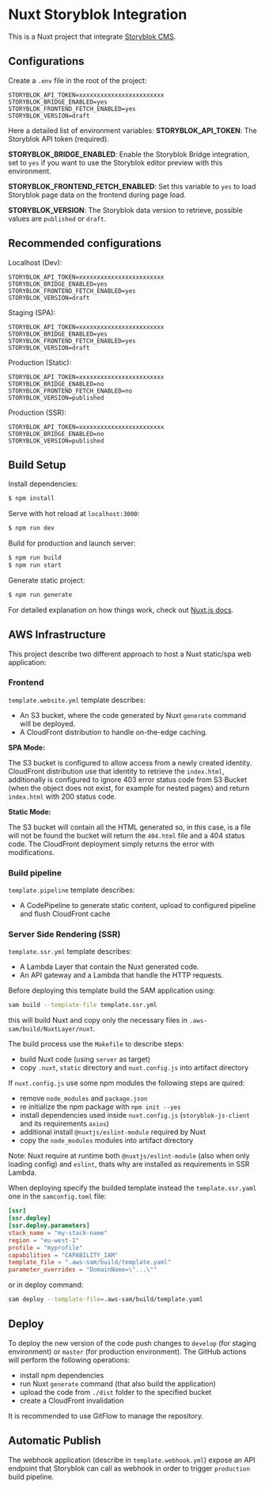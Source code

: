 # Nuxt Storyblok Integration

This is a Nuxt project that integrate [Storyblok CMS](https://www.storyblok.com/).

## Configurations

Create a `.env` file in the root of the project:
```
STORYBLOK_API_TOKEN=xxxxxxxxxxxxxxxxxxxxxxxx
STORYBLOK_BRIDGE_ENABLED=yes
STORYBLOK_FRONTEND_FETCH_ENABLED=yes
STORYBLOK_VERSION=draft
```

Here a detailed list of environment variables:
**STORYBLOK_API_TOKEN**: The Storyblok API token (required).

**STORYBLOK_BRIDGE_ENABLED**: Enable the Storyblok Bridge integration, set to `yes` if you want to use the Storyblok editor preview with this environment.

**STORYBLOK_FRONTEND_FETCH_ENABLED**: Set this variable to `yes` to load Storyblok page data on the frontend during page load.

**STORYBLOK_VERSION**: The Storyblok data version to retrieve, possible values are `published` or `draft`.

## Recommended configurations

Localhost (Dev):
```
STORYBLOK_API_TOKEN=xxxxxxxxxxxxxxxxxxxxxxxx
STORYBLOK_BRIDGE_ENABLED=yes
STORYBLOK_FRONTEND_FETCH_ENABLED=yes
STORYBLOK_VERSION=draft
```

Staging (SPA):
```
STORYBLOK_API_TOKEN=xxxxxxxxxxxxxxxxxxxxxxxx
STORYBLOK_BRIDGE_ENABLED=yes
STORYBLOK_FRONTEND_FETCH_ENABLED=yes
STORYBLOK_VERSION=draft
```

Production (Static):
```
STORYBLOK_API_TOKEN=xxxxxxxxxxxxxxxxxxxxxxxx
STORYBLOK_BRIDGE_ENABLED=no
STORYBLOK_FRONTEND_FETCH_ENABLED=no
STORYBLOK_VERSION=published
```

Production (SSR):
```
STORYBLOK_API_TOKEN=xxxxxxxxxxxxxxxxxxxxxxxx
STORYBLOK_BRIDGE_ENABLED=no
STORYBLOK_VERSION=published
```

## Build Setup

Install dependencies:
```bash
$ npm install
```

Serve with hot reload at `localhost:3000`:
```bash
$ npm run dev
```

Build for production and launch server:
```bash
$ npm run build
$ npm run start
```

Generate static project:
```bash
$ npm run generate
```

For detailed explanation on how things work, check out [Nuxt.js docs](https://nuxtjs.org).

## AWS Infrastructure

This project describe two different approach to host a Nuxt static/spa web application:

### Frontend

`template.website.yml` template describes:
- An S3 bucket, where the code generated by Nuxt `generate` command will be deployed.
- A CloudFront distribution to handle on-the-edge caching.

**SPA Mode:**

The S3 bucket is configured to allow access from a newly created identity. CloudFront distribution use that identity to retrieve the `index.html`, additionally is configured to ignore 403 error status code from S3 Bucket (when the object does not exist, for example for nested pages) and return `index.html` with 200 status code.

**Static Mode:**

The S3 bucket will contain all the HTML generated so, in this case, is a file will not be found the bucket will return the `404.html` file and a 404 status code. The CloudFront deployment simply returns the error with modifications.

### Build pipeline

`template.pipeline` template describes:
- A CodePipeline to generate static content, upload to configured pipeline and flush CloudFront cache

### Server Side Rendering (SSR)

`template.ssr.yml` template describes:
- A Lambda Layer that contain the Nuxt generated code.
- An API gateway and a Lambda that handle the HTTP requests.

Before deploying this template build the SAM application using:
```bash
sam build --template-file template.ssr.yml
```
this will build Nuxt and copy only the necessary files in `.aws-sam/build/NuxtLayer/nuxt`.

The build process use the `Makefile` to describe steps:
- build Nuxt code (using `server` as target)
- copy `.nuxt`, `static` directory and `nuxt.config.js` into artifact directory

If `nuxt.config.js` use some npm modules the following steps are quired:
- remove `node_modules` and `package.json`
- re initialize the npm package with `npm init --yes`
- install dependencies used inside `nuxt.config.js` (`storyblok-js-client` and its requirements `axios`)
- additional install `@nuxtjs/eslint-module` required by Nuxt
- copy the `node_modules` modules into artifact directory

Note: Nuxt require at runtime both `@nuxtjs/eslint-module` (also when only loading config) and `eslint`, thats why are installed as requirements in SSR Lambda.

When deploying specify the builded template instead the `template.ssr.yaml` one in the `samconfig.toml` file:
```toml
[ssr]
[ssr.deploy]
[ssr.deploy.parameters]
stack_name = "my-stack-name"
region = "eu-west-1"
profile = "myprofile"
capabilities = "CAPABILITY_IAM"
template_file = ".aws-sam/build/template.yaml"
parameter_overrides = "DomainName=\"...\""
```
or in deploy command:
```bash
sam deploy --template-file=.aws-sam/build/template.yaml
```

## Deploy

To deploy the new version of the code push changes to `develop` (for staging environment) or `master` (for production environment). The GitHub actions will perform the following operations:
- install npm dependencies
- run Nuxt `generate` command (that also build the application)
- upload the code from `./dist` folder to the specified bucket
- create a CloudFront invalidation

It is recommended to use GitFlow to manage the repository.

## Automatic Publish

The webhook application (describe in `template.webhook.yml`) expose an API endpoint that Storyblok can call as webhook in order to trigger `production` build pipeline.
